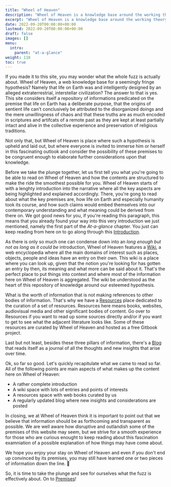 ```yaml
---
title: "Wheel of Heaven"
description: "Wheel of Heaven is a knowledge base around the working theory that life on Earth was intelligently designed by an extraterrestrial civilization, the so-called Elohim."
excerpt: "Wheel of Heaven is a knowledge base around the working theory that life on Earth was intelligently designed by an extraterrestrial civilization, the so-called Elohim."
date: 2022-09-20T00:00:00+00:00
lastmod: 2022-09-20T00:00:00+00:00
draft: false
images: []
menu:
  intro:
    parent: "at-a-glance"
weight: 110
toc: true
---
```


If you made it to this site, you may wonder what the whole fuzz is actually about. Wheel of Heaven, a web knowledge base for a seemingly fringe hypothesis? Namely that life on Earth was and intelligently designed by an alleged extraterrestrial, interstellar civilization? The answer to that is yes. This site considers itself a repository of informations predicated on the premise that life on Earth has a deliberate purpose, that the origins of sentient life can't conclusively be attributed to the disorganized doings and the mere unwillingness of chaos and that these truths are as much encoded in scriptures and artifcats of a remote past as they are kept at least partially intact and alive in the collective experience and preservation of religious traditions. 

Not only that, but Wheel of Heaven is place where such a hypothesis is upheld and laid out, but where everyone is invited to immerse him or herself in this fascinating outlook and consider the possibility of these premises to be congruent enough to elaborate further considerations upon that knowledge.

Before we take the plunge together, let us first tell you what you're going to be able to read on Wheel of Heaven and how the contents are structured to make the ride the smoothest possible for you. Wheel of Heaven starts of with a lenghty introduction into the narrative where all the key aspects are being highlighted and explained accordingly. There, you're gong to read about what the key premises are, how life on Earth and especially humanity took its course, and how such claims would embed themselves into our contemporary understanding and what meaning could be derived from there on. We got good news for you, if you're reading this paragraph, this means that you already found your way into this very introduction we just mentioned, namely the first part of the _At-a-glance_ chapter. You just can keep reading from here on to go along through this [Introduction](). 

As there is only so much one can condense down into an _long enough but not as long as it could be_ introduction, Wheel of Heaven features a [Wiki](), a web encyclopedia where all the main domains of interest such as places, objects, people and ideas have an entry on their own. This wiki is a place where you can look up, given that the notion you're looking for has gotten an entry by then, its meaning and what more can be said about it. That's the perfect place to put things into context and where most of the information here on Wheel of Heaven is aggregated. The wiki be understood as the heart of this repository of knowledge around our esteemed hypothesis.

What is the worth of information that is not making references to other bodies of information. That's why we have a [Resources]() place dedicated to the curation of a set of resources. Resources here means books, websites, audiovisual media and other significant bodies of content. Go over to Resources if you want to read up some sources directly and/or if you want to get to see what the adjacent literature looks like. Some of these resources are curated by Wheel of Heaven and hosted as a free Gitbook project.

Last but not least, besides these three pillars of information, there's a [Blog]() that reads itself as a journal of all the thoughts and new insights that arise over time.

Ok, so far so good. Let's quickly recapitulate what we came to read so far. All of the following points are main aspects of what makes up the content here on Wheel of Heaven:

- A rather complete introduction
- A wiki space with lots of entries and points of interests
- A resources space with web books curated by us
- A regularly updated blog where new insights and considerations are posted

In closing, we at Wheel of Heaven think it is important to point out that we believe that information should be as forthcoming and transparent as possible. We are well aware how disruptive and outlandish some of the premises of this website may seem, but we strive for a smooth experience for those who are curious enought to keep reading about this fascination examniation of a possible explanation of how things may have come about.

We hope you enjoy your stay on Wheel of Heaven and even if you don't end up convinced by its premises, you may still have learned one or two pieces of information down the line. 🙏

So, it is time to take the plunge and see for ourselves what the fuzz is effectively about. On to [Premises]()!

